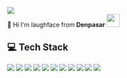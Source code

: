<img src="https://media.tenor.com/images/a26199b957a766fa315066632a60f16d/tenor.gif"></br>
🐳 Hi I'm laughface from **Denpasar** <img src="https://emojis.slackmojis.com/emojis/images/1562883039/5948/bongo_blob.gif?1562883039" width="30" />


## 💻 Tech Stack

<img src="https://img.shields.io/badge/html5%20-%23E34F26.svg?&style=for-the-badge&logo=html5&logoColor=white"/> <img src="https://img.shields.io/badge/css3%20-%231572B6.svg?&style=for-the-badge&logo=css3&logoColor=white"/> <img src="https://img.shields.io/badge/Sass-CC6699?style=for-the-badge&logo=sass&logoColor=white" /> <img src="https://img.shields.io/badge/javascript-%23F7DF1E.svg?&style=for-the-badge&logo=javascript&logoColor=black"/> <img src="https://img.shields.io/badge/TypeScript-007ACC?style=for-the-badge&logo=typescript&logoColor=white" /> <img src="https://img.shields.io/badge/node.js%20-%2343853D.svg?&style=for-the-badge&logo=node.js&logoColor=white"/> <img src="https://img.shields.io/badge/MongoDB-%234ea94b.svg?&style=for-the-badge&logo=mongodb&logoColor=white"/> <img src="https://img.shields.io/badge/python-%233776AB.svg?&style=for-the-badge&logo=python&logoColor=white"/> <img src="https://img.shields.io/badge/c++%20-%2300599C.svg?&style=for-the-badge&logo=c%2B%2B&logoColor=white"/> <img src="https://img.shields.io/badge/git-%23F05032.svg?&style=for-the-badge&logo=git&logoColor=white"/> <img src="https://img.shields.io/badge/laravel%20-%23E34F26.svg?&style=for-the-badge&logo=laravel&logoColor=white"/>
<br />
